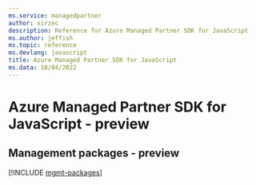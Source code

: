 ```yaml
---
ms.service: managedpartner
author: xirzec
description: Reference for Azure Managed Partner SDK for JavaScript
ms.author: jeffish
ms.topic: reference
ms.devlang: javascript
title: Azure Managed Partner SDK for JavaScript
ms.data: 10/04/2022
---
```

# Azure Managed Partner SDK for JavaScript - preview

## Management packages - preview
[!INCLUDE [mgmt-packages](managed-partner-mgmt-index.md)]
